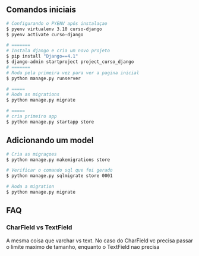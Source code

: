 ## Comandos iniciais

```bash
# Configurando o PYENV após instalaçao
$ pyenv virtualenv 3.10 curso-django
$ pyenv activate curso-django

# =======
# Instala django e cria um novo projeto
$ pip install "Django==4.1"
$ django-admin startproject project_curso_django
# =======
# Roda pela primeira vez para ver a pagina inicial
$ python manage.py runserver

# =====
# Roda as migrations
$ python manage.py migrate

# =====
# cria primeiro app
$ python manage.py startapp store
```

## Adicionando um model
```bash
# Cria as migraçoes
$ python manage.py makemigrations store

# Verificar o comando sql que foi gerado
$ python manage.py sqlmigrate store 0001

# Roda a migration
$ python manage.py migrate
```
## FAQ
### CharField vs TextField
A mesma coisa que varchar vs text. No caso do CharField vc precisa passar o limite maximo de tamanho, enquanto o TextField nao precisa


